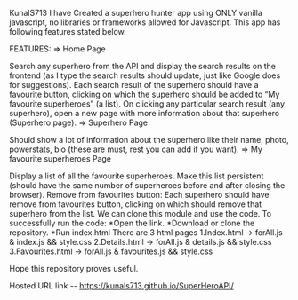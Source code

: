 KunalS713
I have Created a superhero hunter app using ONLY vanilla javascript, no libraries or frameworks allowed for Javascript. This app has following features stated below.

FEATURES: => Home Page

Search any superhero from the API and display the search results on the frontend (as I type the search results should update, just like Google does for suggestions).
Each search result of the superhero should have a favourite button, clicking on which the superhero should be added to “My favourite superheroes” (a list).
On clicking any particular search result (any superhero), open a new page with more information about that superhero (Superhero page).
=> Superhero Page

Should show a lot of information about the superhero like their name, photo, powerstats, bio (these are must, rest you can add if you want).
=> My favourite superheroes Page

Display a list of all the favourite superheroes.
Make this list persistent (should have the same number of superheroes before and after closing the browser).
Remove from favourites button: Each superhero should have remove from favourites button, clicking on which should remove that superhero from the list.
We can clone this module and use the code. To successfully run the code: *Open the link. *Download or clone the repository. *Run index.html There are 3 html pages 1.Index.html -> forAll.js & index.js && style.css 2.Details.html -> forAll.js & details.js && style.css 3.Favourites.html -> forAll.js & favourites.js && style.css

Hope this repository proves useful.

Hosted URL link -- https://kunals713.github.io/SuperHeroAPI/